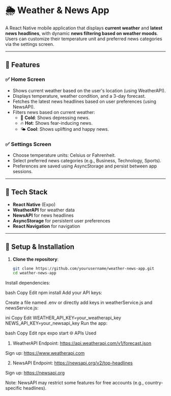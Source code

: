 # 🌦️ Weather & News App

A React Native mobile application that displays **current weather** and **latest news headlines**, with dynamic **news filtering based on weather moods**. Users can customize their temperature unit and preferred news categories via the settings screen.

---

## 📱 Features

### ✅ Home Screen
- Shows current weather based on the user's location (using WeatherAPI).
- Displays temperature, weather condition, and a 3-day forecast.
- Fetches the latest news headlines based on user preferences (using NewsAPI).
- Filters news based on current weather:
  - 🧊 **Cold**: Shows depressing news.
  - 🔥 **Hot**: Shows fear-inducing news.
  - 🌤️ **Cool**: Shows uplifting and happy news.

### ✅ Settings Screen
- Choose temperature units: Celsius or Fahrenheit.
- Select preferred news categories (e.g., Business, Technology, Sports).
- Preferences are saved using AsyncStorage and persist between app sessions.

---

## 🔧 Tech Stack

- **React Native** (Expo)
- **WeatherAPI** for weather data
- **NewsAPI** for news headlines
- **AsyncStorage** for persistent user preferences
- **React Navigation** for navigation

---

## 🚀 Setup & Installation

1. **Clone the repository**:
   ```bash
   git clone https://github.com/yourusername/weather-news-app.git
   cd weather-news-app
Install dependencies:

bash
Copy
Edit
npm install
Add your API keys:

Create a file named .env or directly add keys in weatherService.js and newsService.js:

ini
Copy
Edit
WEATHER_API_KEY=your_weatherapi_key
NEWS_API_KEY=your_newsapi_key
Run the app:

bash
Copy
Edit
npx expo start
🌐 APIs Used
1. WeatherAPI
Endpoint: https://api.weatherapi.com/v1/forecast.json

Sign up: https://www.weatherapi.com

2. NewsAPI
Endpoint: https://newsapi.org/v2/top-headlines

Sign up: https://newsapi.org

Note: NewsAPI may restrict some features for free accounts (e.g., country-specific headlines).
